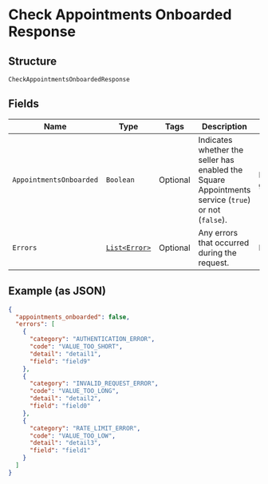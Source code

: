 
# Check Appointments Onboarded Response

## Structure

`CheckAppointmentsOnboardedResponse`

## Fields

| Name | Type | Tags | Description | Getter |
|  --- | --- | --- | --- | --- |
| `AppointmentsOnboarded` | `Boolean` | Optional | Indicates whether the seller has enabled the Square Appointments service (`true`) or not (`false`). | Boolean getAppointmentsOnboarded() |
| `Errors` | [`List<Error>`](/doc/models/error.md) | Optional | Any errors that occurred during the request. | List<Error> getErrors() |

## Example (as JSON)

```json
{
  "appointments_onboarded": false,
  "errors": [
    {
      "category": "AUTHENTICATION_ERROR",
      "code": "VALUE_TOO_SHORT",
      "detail": "detail1",
      "field": "field9"
    },
    {
      "category": "INVALID_REQUEST_ERROR",
      "code": "VALUE_TOO_LONG",
      "detail": "detail2",
      "field": "field0"
    },
    {
      "category": "RATE_LIMIT_ERROR",
      "code": "VALUE_TOO_LOW",
      "detail": "detail3",
      "field": "field1"
    }
  ]
}
```

